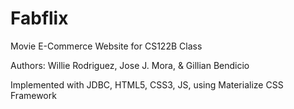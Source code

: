 # Fabflix
Movie E-Commerce Website for CS122B Class

Authors: Willie Rodriguez, Jose J. Mora, & Gillian Bendicio

Implemented with JDBC, HTML5, CSS3, JS, using Materialize CSS Framework
